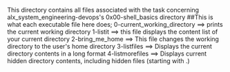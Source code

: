 This directory contains all files associated with the task concerning alx_system_engineering-devops's 0x00-shell_basics directory
##This is what each executable file here does;
0-current_working_directory ==> prints the current working directory
1-listit ==> this file displays the content list of your current directory
2-bring_me_home ==> This file changes the working directory to the user's home directory
3-listfiles ==> Displays the current directory contents in a long format
4-listmorefiles ==> Displays current hidden directory contents, including hidden files (starting with .)

